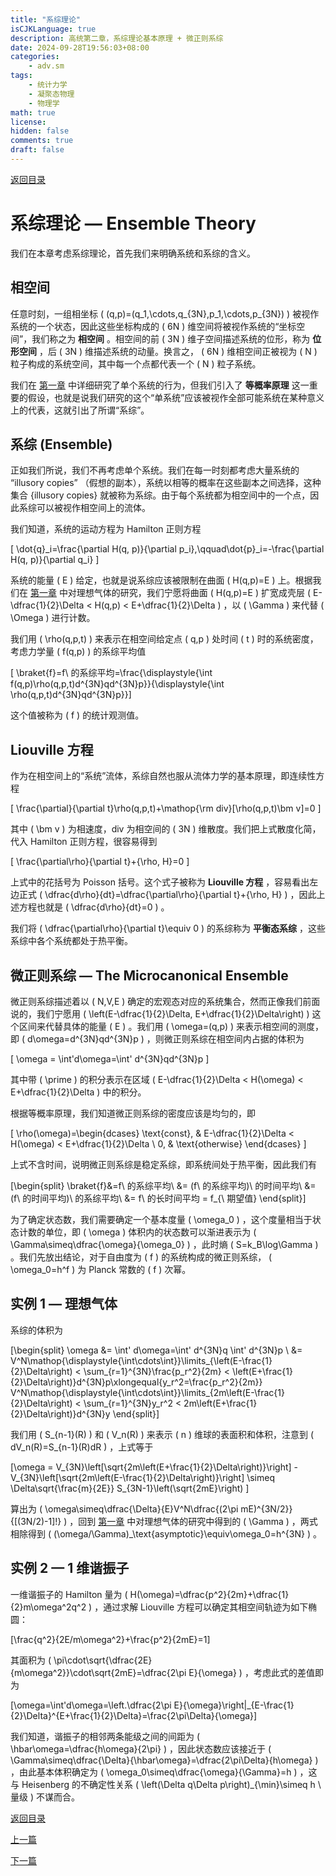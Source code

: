 ```yaml
---
title: "系综理论"
isCJKLanguage: true
description: 高统第二章，系综理论基本原理 + 微正则系综
date: 2024-09-28T19:56:03+08:00
categories:
    - adv.sm
tags:
    - 统计力学
    - 凝聚态物理
    - 物理学
math: true
license: 
hidden: false
comments: true
draft: false
---
```


[返回目录](/p/高等统计物理/)

# 系综理论 — Ensemble Theory

我们在本章考虑系综理论，首先我们来明确系统和系综的含义。

## 相空间

任意时刻，一组相坐标 \( (q,p)=(q_1,\cdots,q_{3N},p_1,\cdots,p_{3N}) \) 被视作系统的一个状态，因此这些坐标构成的 \( 6N \) 维空间将被视作系统的“坐标空间”，我们称之为 **相空间** 。相空间的前 \( 3N \) 维子空间描述系统的位形，称为 **位形空间** ，后 \( 3N \) 维描述系统的动量。换言之， \( 6N \) 维相空间正被视为 \( N \) 粒子构成的系统空间，其中每一个点都代表一个 \( N \) 粒子系统。

我们在 [第一章](/p/热力学系统/) 中详细研究了单个系统的行为，但我们引入了 **等概率原理** 这一重要的假设，也就是说我们研究的这个“单系统”应该被视作全部可能系统在某种意义上的代表，这就引出了所谓“系综”。

## 系综 (Ensemble)

正如我们所说，我们不再考虑单个系统。我们在每一时刻都考虑大量系统的 “illusory copies” （假想的副本），系统以相等的概率在这些副本之间选择，这种集合 {illusory copies} 就被称为系综。由于每个系统都为相空间中的一个点，因此系综可以被视作相空间上的流体。

我们知道，系统的运动方程为 Hamilton 正则方程

\[ \dot{q}_i=\frac{\partial H(q, p)}{\partial p_i},\qquad\dot{p}_i=-\frac{\partial H(q, p)}{\partial q_i} \]

系统的能量 \( E \) 给定，也就是说系综应该被限制在曲面 \( H(q,p)=E \) 上。根据我们在 [第一章](/p/热力学系统/) 中对理想气体的研究，我们宁愿将曲面 \( H(q,p)=E \) 扩宽成壳层 \( E-\dfrac{1}{2}\Delta < H(q,p) < E+\dfrac{1}{2}\Delta \) ，以 \( \Gamma \) 来代替 \( \Omega \) 进行计数。

我们用 \( \rho(q,p,t) \) 来表示在相空间给定点 \( q,p \) 处时间 \( t \) 时的系统密度，考虑力学量 \( f(q,p) \) 的系综平均值

\[ \braket{f}=f\ 的系综平均=\frac{\displaystyle{\int f(q,p)\rho(q,p,t)d^{3N}qd^{3N}p}}{\displaystyle{\int \rho(q,p,t)d^{3N}qd^{3N}p}}\]

这个值被称为 \( f \) 的统计观测值。

## Liouville 方程

作为在相空间上的“系统”流体，系综自然也服从流体力学的基本原理，即连续性方程

\[ \frac{\partial}{\partial t}\rho(q,p,t)+\mathop{\rm div}[\rho(q,p,t)\bm v]=0 \]

其中 \( \bm v \) 为相速度，div 为相空间的 \( 3N \) 维散度。我们把上式散度化简，代入 Hamilton 正则方程，很容易得到

\[ \frac{\partial\rho}{\partial t}+\{\rho, H\}=0 \]

上式中的花括号为 Poisson 括号。这个式子被称为 **Liouville 方程** ，容易看出左边正式 \( \dfrac{d\rho}{dt}=\dfrac{\partial\rho}{\partial t}+\{\rho, H\} \) ，因此上述方程也就是 \( \dfrac{d\rho}{dt}=0 \) 。

我们将 \( \dfrac{\partial\rho}{\partial t}\equiv 0 \) 的系综称为 **平衡态系综** ，这些系综中各个系统都处于热平衡。

## 微正则系综 — The Microcanonical Ensemble

微正则系综描述着以 \( N,V,E \) 确定的宏观态对应的系统集合，然而正像我们前面说的，我们宁愿用 \( \left(E-\dfrac{1}{2}\Delta, E+\dfrac{1}{2}\Delta\right) \) 这个区间来代替具体的能量 \( E \) 。我们用 \( \omega=(q,p) \) 来表示相空间的测度，即 \( d\omega=d^{3N}qd^{3N}p \) ，则微正则系综在相空间内占据的体积为

\[ \omega = \int'd\omega=\int' d^{3N}qd^{3N}p \]

其中带 \( \prime \) 的积分表示在区域 \( E-\dfrac{1}{2}\Delta < H(\omega) < E+\dfrac{1}{2}\Delta \) 中的积分。

根据等概率原理，我们知道微正则系综的密度应该是均匀的，即

\[ \rho(\omega)=\begin{dcases} \text{const}, & E-\dfrac{1}{2}\Delta < H(\omega) < E+\dfrac{1}{2}\Delta \\ 0, & \text{otherwise} \end{dcases} \]

上式不含时间，说明微正则系综是稳定系综，即系统间处于热平衡，因此我们有

\[\begin{split}
\braket{f}&=f\ 的系综平均\\
&= (f\ 的系综平均)\ 的时间平均\\
&= (f\ 的时间平均)\ 的系综平均\\
&= f\ 的长时间平均 = f_{\ 期望值}
\end{split}\]

为了确定状态数，我们需要确定一个基本度量 \( \omega_0 \) ，这个度量相当于状态计数的单位，即 \( \omega \) 体积内的状态数可以渐进表示为 \( \Gamma\simeq\dfrac{\omega}{\omega_0} \) ，此时熵 \( S=k_B\log\Gamma \) 。我们先放出结论，对于自由度为 \( f \) 的系统构成的微正则系综， \( \omega_0=h^f \) 为 Planck 常数的 \( f \) 次幂。

## 实例 1 — 理想气体

系综的体积为

\[\begin{split}
    \omega &= \int' d\omega=\int' d^{3N}q \int' d^{3N}p \\
    &= V^N\mathop{\displaystyle{\int\cdots\int}}\limits_{\left(E-\frac{1}{2}\Delta\right) < \sum_{r=1}^{3N}\frac{p_r^2}{2m} < \left(E+\frac{1}{2}\Delta\right)}d^{3N}p\xlongequal{y_r^2=\frac{p_r^2}{2m}} V^N\mathop{\displaystyle{\int\cdots\int}}\limits_{2m\left(E-\frac{1}{2}\Delta\right) < \sum_{r=1}^{3N}y_r^2 < 2m\left(E+\frac{1}{2}\Delta\right)}d^{3N}y
\end{split}\]

我们用 \( S_{n-1}(R) \) 和 \( V_n(R) \) 来表示 \( n \) 维球的表面积和体积，注意到 \( dV_n(R)=S_{n-1}(R)dR \) ，上式等于

\[\omega = V_{3N}\left[\sqrt{2m\left(E+\frac{1}{2}\Delta\right)}\right] - V_{3N}\left[\sqrt{2m\left(E-\frac{1}{2}\Delta\right)}\right] \simeq 
\Delta\sqrt{\frac{m}{2E}} S_{3N-1}\left(\sqrt{2mE}\right) \]

算出为 \( \omega\simeq\dfrac{\Delta}{E}V^N\dfrac{(2\pi mE)^{3N/2}}{[(3N/2)-1]!} \) ，回到 [第一章](/p/热力学系统/) 中对理想气体的研究中得到的 \( \Gamma \) ，两式相除得到 \( (\omega/\Gamma)_\text{asymptotic}\equiv\omega_0=h^{3N} \) 。

## 实例 2 — 1 维谐振子

一维谐振子的 Hamilton 量为 \( H(\omega)=\dfrac{p^2}{2m}+\dfrac{1}{2}m\omega^2q^2 \) ，通过求解 Liouville 方程可以确定其相空间轨迹为如下椭圆：

\[\frac{q^2}{2E/m\omega^2}+\frac{p^2}{2mE}=1\]

其面积为 \( \pi\cdot\sqrt{\dfrac{2E}{m\omega^2}}\cdot\sqrt{2mE}=\dfrac{2\pi E}{\omega} \) ，考虑此式的差值即为

\[\omega=\int'd\omega=\left.\dfrac{2\pi E}{\omega}\right|_{E-\frac{1}{2}\Delta}^{E+\frac{1}{2}\Delta}=\frac{2\pi\Delta}{\omega}\]

我们知道，谐振子的相邻两条能级之间的间距为 \( \hbar\omega=\dfrac{h\omega}{2\pi} \) ，因此状态数应该接近于 \( \Gamma\simeq\dfrac{\Delta}{\hbar\omega}=\dfrac{2\pi\Delta}{h\omega} \) ，由此基本体积确定为 \( \omega_0\simeq\dfrac{\omega}{\Gamma}=h \) ，这与 Heisenberg 的不确定性关系 \( \left(\Delta q\Delta p\right)_{\min}\simeq h \ 量级 \) 不谋而合。

[返回目录](/p/高等统计物理/)

[上一篇](/p/热力学系统/)

[下一篇](/p/系综理论/)